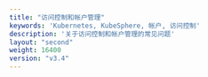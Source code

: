 ```yaml
---
title: "访问控制和帐户管理"
keywords: 'Kubernetes, KubeSphere, 帐户, 访问控制'
description: '关于访问控制和帐户管理的常见问题'
layout: "second"
weight: 16400
version: "v3.4"
---
```

